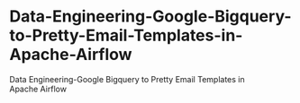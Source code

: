 # Data-Engineering-Google-Bigquery-to-Pretty-Email-Templates-in-Apache-Airflow
Data Engineering-Google Bigquery to Pretty Email Templates in Apache Airflow
